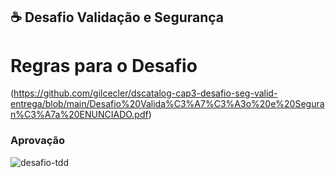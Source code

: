 ## ☕ Desafio Validação e Segurança

#  Regras para o Desafio

(https://github.com/gilcecler/dscatalog-cap3-desafio-seg-valid-entrega/blob/main/Desafio%20Valida%C3%A7%C3%A3o%20e%20Seguran%C3%A7a%20ENUNCIADO.pdf)


###  Aprovação
<img src="desafio-tdd-modulo02-expert.png" alt="desafio-tdd">

